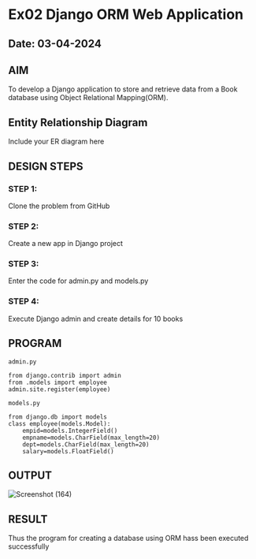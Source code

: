 # Ex02 Django ORM Web Application
## Date: 03-04-2024

## AIM
To develop a Django application to store and retrieve data from a Book database using Object Relational Mapping(ORM).

## Entity Relationship Diagram

Include your ER diagram here

## DESIGN STEPS

### STEP 1:
Clone the problem from GitHub

### STEP 2:
Create a new app in Django project

### STEP 3:
Enter the code for admin.py and models.py

### STEP 4:
Execute Django admin and create details for 10 books

## PROGRAM
```
admin.py

from django.contrib import admin
from .models import employee
admin.site.register(employee)

models.py

from django.db import models
class employee(models.Model):
    empid=models.IntegerField()
    empname=models.CharField(max_length=20)
    dept=models.CharField(max_length=20)
    salary=models.FloatField()

```

## OUTPUT

![Screenshot (164)](https://github.com/SYEDADILBASHA1/ORM/assets/134796157/9e4a7d26-c15b-4af5-99b8-6d31c3a454ac)


## RESULT
Thus the program for creating a database using ORM hass been executed successfully

